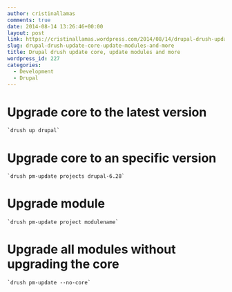 ```yaml
---
author: cristinallamas
comments: true
date: 2014-08-14 13:26:46+00:00
layout: post
link: https://cristinallamas.wordpress.com/2014/08/14/drupal-drush-update-core-update-modules-and-more/
slug: drupal-drush-update-core-update-modules-and-more
title: Drupal drush update core, update modules and more
wordpress_id: 227
categories:
  - Development
  - Drupal
---
```


# Upgrade core to the latest version

    `drush up drupal`

# Upgrade core to an specific version

    `drush pm-update projects drupal-6.28`

# Upgrade module

    `drush pm-update project modulename`

# Upgrade all modules without upgrading the core

    `drush pm-update --no-core`
